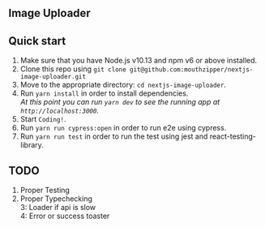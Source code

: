 ## Image Uploader


## Quick start

1.  Make sure that you have Node.js v10.13 and npm v6 or above installed.
2.  Clone this repo using `git clone git@github.com:mouthzipper/nextjs-image-uploader.git`
3.  Move to the appropriate directory: `cd nextjs-image-uploader`.<br />
4.  Run `yarn install` in order to install dependencies.<br />
    _At this point you can run `yarn dev` to see the running app at `http://localhost:3000`._
5.  Start `Coding!`. <br />
6.  Run `yarn run cypress:open` in order to run e2e using cypress.<br />
7.  Run `yarn run test` in order to run the test using jest and react-testing-library.<br />

## TODO
1. Proper Testing
2. Proper Typechecking<br />
3: Loader if api is slow<br />
4: Error or success toaster

